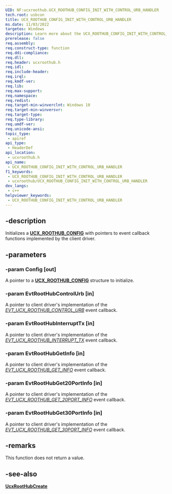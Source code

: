 ```yaml
---
UID: NF:ucxroothub.UCX_ROOTHUB_CONFIG_INIT_WITH_CONTROL_URB_HANDLER
tech.root: usbcon
title: UCX_ROOTHUB_CONFIG_INIT_WITH_CONTROL_URB_HANDLER
ms.date: 11/03/2022
targetos: Windows
description: Learn more about the UCX_ROOTHUB_CONFIG_INIT_WITH_CONTROL_URB_HANDLER function.
prerelease: false
req.assembly: 
req.construct-type: function
req.ddi-compliance: 
req.dll: 
req.header: ucxroothub.h
req.idl: 
req.include-header: 
req.irql: 
req.kmdf-ver: 
req.lib: 
req.max-support: 
req.namespace: 
req.redist: 
req.target-min-winverclnt: Windows 10
req.target-min-winversvr: 
req.target-type: 
req.type-library: 
req.umdf-ver: 
req.unicode-ansi: 
topic_type:
 - apiref
api_type:
 - HeaderDef
api_location:
 - ucxroothub.h
api_name:
 - UCX_ROOTHUB_CONFIG_INIT_WITH_CONTROL_URB_HANDLER
f1_keywords:
 - UCX_ROOTHUB_CONFIG_INIT_WITH_CONTROL_URB_HANDLER
 - ucxroothub/UCX_ROOTHUB_CONFIG_INIT_WITH_CONTROL_URB_HANDLER
dev_langs:
 - c++
helpviewer_keywords:
 - UCX_ROOTHUB_CONFIG_INIT_WITH_CONTROL_URB_HANDLER
---
```


## -description

Initializes a [**UCX\_ROOTHUB\_CONFIG**](ns-ucxroothub-_ucx_roothub_config.md) with pointers to event callback functions implemented by the client driver.

## -parameters

### -param Config [out]

A pointer to a [**UCX\_ROOTHUB\_CONFIG**](ns-ucxroothub-_ucx_roothub_config.md) structure to initialize.

### -param EvtRootHubControlUrb [in]

A pointer to client driver's implementation of the [*EVT\_UCX\_ROOTHUB\_CONTROL\_URB*](nc-ucxroothub-evt_ucx_roothub_control_urb.md) event callback.

### -param EvtRootHubInterruptTx [in]

A pointer to client driver's implementation of the [*EVT\_UCX\_ROOTHUB\_INTERRUPT\_TX*](nc-ucxroothub-evt_ucx_roothub_interrupt_tx.md) event callback.

### -param EvtRootHubGetInfo [in]

A pointer to client driver's implementation of the [*EVT\_UCX\_ROOTHUB\_GET\_INFO*](nc-ucxroothub-evt_ucx_roothub_get_info.md) event callback.

### -param EvtRootHubGet20PortInfo [in]

A pointer to client driver's implementation of the [*EVT\_UCX\_ROOTHUB\_GET\_20PORT\_INFO*](nc-ucxroothub-evt_ucx_roothub_get_20port_info.md) event callback.

### -param EvtRootHubGet30PortInfo [in]

A pointer to client driver's implementation of the [*EVT\_UCX\_ROOTHUB\_GET\_30PORT\_INFO*](nc-ucxroothub-evt_ucx_roothub_get_30port_info.md) event callback.

## -remarks

This function does not return a value.

## -see-also

[**UcxRootHubCreate**](nf-ucxroothub-ucxroothubcreate.md)

